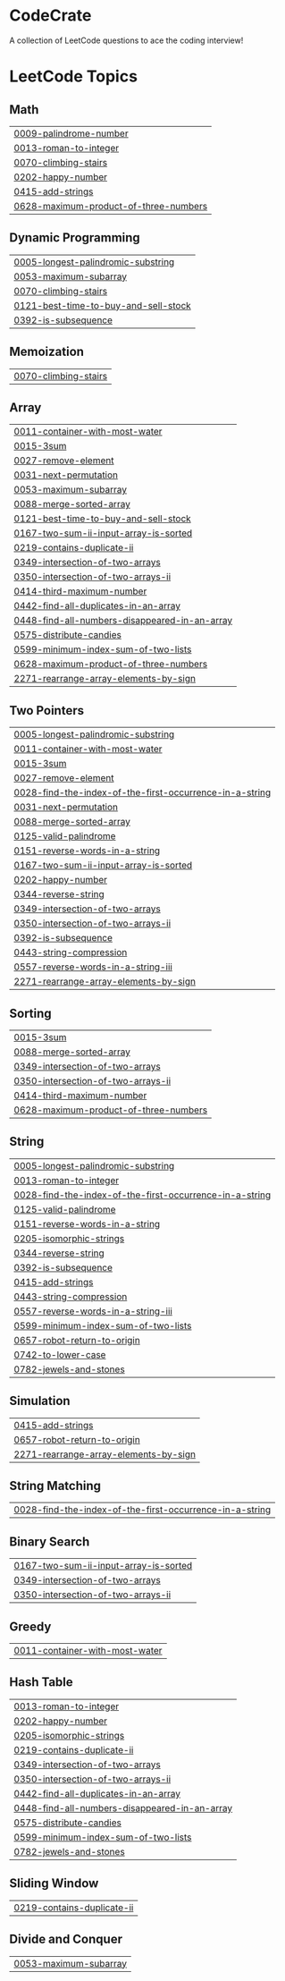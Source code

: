 # CodeCrate
A collection of LeetCode questions to ace the coding interview! 

<!---LeetCode Topics Start-->
# LeetCode Topics
## Math
|  |
| ------- |
| [0009-palindrome-number](https://github.com/yuvarajayyanar/CodeCrate/tree/master/0009-palindrome-number) |
| [0013-roman-to-integer](https://github.com/yuvarajayyanar/CodeCrate/tree/master/0013-roman-to-integer) |
| [0070-climbing-stairs](https://github.com/yuvarajayyanar/CodeCrate/tree/master/0070-climbing-stairs) |
| [0202-happy-number](https://github.com/yuvarajayyanar/CodeCrate/tree/master/0202-happy-number) |
| [0415-add-strings](https://github.com/yuvarajayyanar/CodeCrate/tree/master/0415-add-strings) |
| [0628-maximum-product-of-three-numbers](https://github.com/yuvarajayyanar/CodeCrate/tree/master/0628-maximum-product-of-three-numbers) |
## Dynamic Programming
|  |
| ------- |
| [0005-longest-palindromic-substring](https://github.com/yuvarajayyanar/CodeCrate/tree/master/0005-longest-palindromic-substring) |
| [0053-maximum-subarray](https://github.com/yuvarajayyanar/CodeCrate/tree/master/0053-maximum-subarray) |
| [0070-climbing-stairs](https://github.com/yuvarajayyanar/CodeCrate/tree/master/0070-climbing-stairs) |
| [0121-best-time-to-buy-and-sell-stock](https://github.com/yuvarajayyanar/CodeCrate/tree/master/0121-best-time-to-buy-and-sell-stock) |
| [0392-is-subsequence](https://github.com/yuvarajayyanar/CodeCrate/tree/master/0392-is-subsequence) |
## Memoization
|  |
| ------- |
| [0070-climbing-stairs](https://github.com/yuvarajayyanar/CodeCrate/tree/master/0070-climbing-stairs) |
## Array
|  |
| ------- |
| [0011-container-with-most-water](https://github.com/yuvarajayyanar/CodeCrate/tree/master/0011-container-with-most-water) |
| [0015-3sum](https://github.com/yuvarajayyanar/CodeCrate/tree/master/0015-3sum) |
| [0027-remove-element](https://github.com/yuvarajayyanar/CodeCrate/tree/master/0027-remove-element) |
| [0031-next-permutation](https://github.com/yuvarajayyanar/CodeCrate/tree/master/0031-next-permutation) |
| [0053-maximum-subarray](https://github.com/yuvarajayyanar/CodeCrate/tree/master/0053-maximum-subarray) |
| [0088-merge-sorted-array](https://github.com/yuvarajayyanar/CodeCrate/tree/master/0088-merge-sorted-array) |
| [0121-best-time-to-buy-and-sell-stock](https://github.com/yuvarajayyanar/CodeCrate/tree/master/0121-best-time-to-buy-and-sell-stock) |
| [0167-two-sum-ii-input-array-is-sorted](https://github.com/yuvarajayyanar/CodeCrate/tree/master/0167-two-sum-ii-input-array-is-sorted) |
| [0219-contains-duplicate-ii](https://github.com/yuvarajayyanar/CodeCrate/tree/master/0219-contains-duplicate-ii) |
| [0349-intersection-of-two-arrays](https://github.com/yuvarajayyanar/CodeCrate/tree/master/0349-intersection-of-two-arrays) |
| [0350-intersection-of-two-arrays-ii](https://github.com/yuvarajayyanar/CodeCrate/tree/master/0350-intersection-of-two-arrays-ii) |
| [0414-third-maximum-number](https://github.com/yuvarajayyanar/CodeCrate/tree/master/0414-third-maximum-number) |
| [0442-find-all-duplicates-in-an-array](https://github.com/yuvarajayyanar/CodeCrate/tree/master/0442-find-all-duplicates-in-an-array) |
| [0448-find-all-numbers-disappeared-in-an-array](https://github.com/yuvarajayyanar/CodeCrate/tree/master/0448-find-all-numbers-disappeared-in-an-array) |
| [0575-distribute-candies](https://github.com/yuvarajayyanar/CodeCrate/tree/master/0575-distribute-candies) |
| [0599-minimum-index-sum-of-two-lists](https://github.com/yuvarajayyanar/CodeCrate/tree/master/0599-minimum-index-sum-of-two-lists) |
| [0628-maximum-product-of-three-numbers](https://github.com/yuvarajayyanar/CodeCrate/tree/master/0628-maximum-product-of-three-numbers) |
| [2271-rearrange-array-elements-by-sign](https://github.com/yuvarajayyanar/CodeCrate/tree/master/2271-rearrange-array-elements-by-sign) |
## Two Pointers
|  |
| ------- |
| [0005-longest-palindromic-substring](https://github.com/yuvarajayyanar/CodeCrate/tree/master/0005-longest-palindromic-substring) |
| [0011-container-with-most-water](https://github.com/yuvarajayyanar/CodeCrate/tree/master/0011-container-with-most-water) |
| [0015-3sum](https://github.com/yuvarajayyanar/CodeCrate/tree/master/0015-3sum) |
| [0027-remove-element](https://github.com/yuvarajayyanar/CodeCrate/tree/master/0027-remove-element) |
| [0028-find-the-index-of-the-first-occurrence-in-a-string](https://github.com/yuvarajayyanar/CodeCrate/tree/master/0028-find-the-index-of-the-first-occurrence-in-a-string) |
| [0031-next-permutation](https://github.com/yuvarajayyanar/CodeCrate/tree/master/0031-next-permutation) |
| [0088-merge-sorted-array](https://github.com/yuvarajayyanar/CodeCrate/tree/master/0088-merge-sorted-array) |
| [0125-valid-palindrome](https://github.com/yuvarajayyanar/CodeCrate/tree/master/0125-valid-palindrome) |
| [0151-reverse-words-in-a-string](https://github.com/yuvarajayyanar/CodeCrate/tree/master/0151-reverse-words-in-a-string) |
| [0167-two-sum-ii-input-array-is-sorted](https://github.com/yuvarajayyanar/CodeCrate/tree/master/0167-two-sum-ii-input-array-is-sorted) |
| [0202-happy-number](https://github.com/yuvarajayyanar/CodeCrate/tree/master/0202-happy-number) |
| [0344-reverse-string](https://github.com/yuvarajayyanar/CodeCrate/tree/master/0344-reverse-string) |
| [0349-intersection-of-two-arrays](https://github.com/yuvarajayyanar/CodeCrate/tree/master/0349-intersection-of-two-arrays) |
| [0350-intersection-of-two-arrays-ii](https://github.com/yuvarajayyanar/CodeCrate/tree/master/0350-intersection-of-two-arrays-ii) |
| [0392-is-subsequence](https://github.com/yuvarajayyanar/CodeCrate/tree/master/0392-is-subsequence) |
| [0443-string-compression](https://github.com/yuvarajayyanar/CodeCrate/tree/master/0443-string-compression) |
| [0557-reverse-words-in-a-string-iii](https://github.com/yuvarajayyanar/CodeCrate/tree/master/0557-reverse-words-in-a-string-iii) |
| [2271-rearrange-array-elements-by-sign](https://github.com/yuvarajayyanar/CodeCrate/tree/master/2271-rearrange-array-elements-by-sign) |
## Sorting
|  |
| ------- |
| [0015-3sum](https://github.com/yuvarajayyanar/CodeCrate/tree/master/0015-3sum) |
| [0088-merge-sorted-array](https://github.com/yuvarajayyanar/CodeCrate/tree/master/0088-merge-sorted-array) |
| [0349-intersection-of-two-arrays](https://github.com/yuvarajayyanar/CodeCrate/tree/master/0349-intersection-of-two-arrays) |
| [0350-intersection-of-two-arrays-ii](https://github.com/yuvarajayyanar/CodeCrate/tree/master/0350-intersection-of-two-arrays-ii) |
| [0414-third-maximum-number](https://github.com/yuvarajayyanar/CodeCrate/tree/master/0414-third-maximum-number) |
| [0628-maximum-product-of-three-numbers](https://github.com/yuvarajayyanar/CodeCrate/tree/master/0628-maximum-product-of-three-numbers) |
## String
|  |
| ------- |
| [0005-longest-palindromic-substring](https://github.com/yuvarajayyanar/CodeCrate/tree/master/0005-longest-palindromic-substring) |
| [0013-roman-to-integer](https://github.com/yuvarajayyanar/CodeCrate/tree/master/0013-roman-to-integer) |
| [0028-find-the-index-of-the-first-occurrence-in-a-string](https://github.com/yuvarajayyanar/CodeCrate/tree/master/0028-find-the-index-of-the-first-occurrence-in-a-string) |
| [0125-valid-palindrome](https://github.com/yuvarajayyanar/CodeCrate/tree/master/0125-valid-palindrome) |
| [0151-reverse-words-in-a-string](https://github.com/yuvarajayyanar/CodeCrate/tree/master/0151-reverse-words-in-a-string) |
| [0205-isomorphic-strings](https://github.com/yuvarajayyanar/CodeCrate/tree/master/0205-isomorphic-strings) |
| [0344-reverse-string](https://github.com/yuvarajayyanar/CodeCrate/tree/master/0344-reverse-string) |
| [0392-is-subsequence](https://github.com/yuvarajayyanar/CodeCrate/tree/master/0392-is-subsequence) |
| [0415-add-strings](https://github.com/yuvarajayyanar/CodeCrate/tree/master/0415-add-strings) |
| [0443-string-compression](https://github.com/yuvarajayyanar/CodeCrate/tree/master/0443-string-compression) |
| [0557-reverse-words-in-a-string-iii](https://github.com/yuvarajayyanar/CodeCrate/tree/master/0557-reverse-words-in-a-string-iii) |
| [0599-minimum-index-sum-of-two-lists](https://github.com/yuvarajayyanar/CodeCrate/tree/master/0599-minimum-index-sum-of-two-lists) |
| [0657-robot-return-to-origin](https://github.com/yuvarajayyanar/CodeCrate/tree/master/0657-robot-return-to-origin) |
| [0742-to-lower-case](https://github.com/yuvarajayyanar/CodeCrate/tree/master/0742-to-lower-case) |
| [0782-jewels-and-stones](https://github.com/yuvarajayyanar/CodeCrate/tree/master/0782-jewels-and-stones) |
## Simulation
|  |
| ------- |
| [0415-add-strings](https://github.com/yuvarajayyanar/CodeCrate/tree/master/0415-add-strings) |
| [0657-robot-return-to-origin](https://github.com/yuvarajayyanar/CodeCrate/tree/master/0657-robot-return-to-origin) |
| [2271-rearrange-array-elements-by-sign](https://github.com/yuvarajayyanar/CodeCrate/tree/master/2271-rearrange-array-elements-by-sign) |
## String Matching
|  |
| ------- |
| [0028-find-the-index-of-the-first-occurrence-in-a-string](https://github.com/yuvarajayyanar/CodeCrate/tree/master/0028-find-the-index-of-the-first-occurrence-in-a-string) |
## Binary Search
|  |
| ------- |
| [0167-two-sum-ii-input-array-is-sorted](https://github.com/yuvarajayyanar/CodeCrate/tree/master/0167-two-sum-ii-input-array-is-sorted) |
| [0349-intersection-of-two-arrays](https://github.com/yuvarajayyanar/CodeCrate/tree/master/0349-intersection-of-two-arrays) |
| [0350-intersection-of-two-arrays-ii](https://github.com/yuvarajayyanar/CodeCrate/tree/master/0350-intersection-of-two-arrays-ii) |
## Greedy
|  |
| ------- |
| [0011-container-with-most-water](https://github.com/yuvarajayyanar/CodeCrate/tree/master/0011-container-with-most-water) |
## Hash Table
|  |
| ------- |
| [0013-roman-to-integer](https://github.com/yuvarajayyanar/CodeCrate/tree/master/0013-roman-to-integer) |
| [0202-happy-number](https://github.com/yuvarajayyanar/CodeCrate/tree/master/0202-happy-number) |
| [0205-isomorphic-strings](https://github.com/yuvarajayyanar/CodeCrate/tree/master/0205-isomorphic-strings) |
| [0219-contains-duplicate-ii](https://github.com/yuvarajayyanar/CodeCrate/tree/master/0219-contains-duplicate-ii) |
| [0349-intersection-of-two-arrays](https://github.com/yuvarajayyanar/CodeCrate/tree/master/0349-intersection-of-two-arrays) |
| [0350-intersection-of-two-arrays-ii](https://github.com/yuvarajayyanar/CodeCrate/tree/master/0350-intersection-of-two-arrays-ii) |
| [0442-find-all-duplicates-in-an-array](https://github.com/yuvarajayyanar/CodeCrate/tree/master/0442-find-all-duplicates-in-an-array) |
| [0448-find-all-numbers-disappeared-in-an-array](https://github.com/yuvarajayyanar/CodeCrate/tree/master/0448-find-all-numbers-disappeared-in-an-array) |
| [0575-distribute-candies](https://github.com/yuvarajayyanar/CodeCrate/tree/master/0575-distribute-candies) |
| [0599-minimum-index-sum-of-two-lists](https://github.com/yuvarajayyanar/CodeCrate/tree/master/0599-minimum-index-sum-of-two-lists) |
| [0782-jewels-and-stones](https://github.com/yuvarajayyanar/CodeCrate/tree/master/0782-jewels-and-stones) |
## Sliding Window
|  |
| ------- |
| [0219-contains-duplicate-ii](https://github.com/yuvarajayyanar/CodeCrate/tree/master/0219-contains-duplicate-ii) |
## Divide and Conquer
|  |
| ------- |
| [0053-maximum-subarray](https://github.com/yuvarajayyanar/CodeCrate/tree/master/0053-maximum-subarray) |
<!---LeetCode Topics End-->
